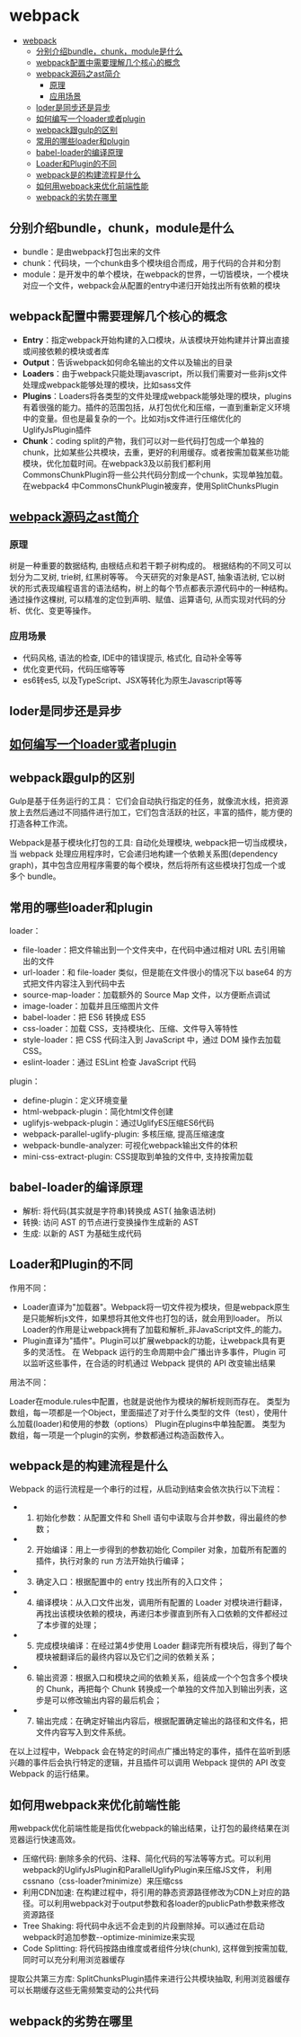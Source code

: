 # webpack

- [webpack](#webpack)
  - [分别介绍bundle，chunk，module是什么](#分别介绍bundlechunkmodule是什么)
  - [webpack配置中需要理解几个核心的概念](#webpack配置中需要理解几个核心的概念)
  - [webpack源码之ast简介](#webpack源码之ast简介)
    - [原理](#原理)
    - [应用场景](#应用场景)
  - [loder是同步还是异步](#loder是同步还是异步)
  - [如何编写一个loader或者plugin](#如何编写一个loader或者plugin)
  - [webpack跟gulp的区别](#webpack跟gulp的区别)
  - [常用的哪些loader和plugin](#常用的哪些loader和plugin)
  - [babel-loader的编译原理](#babel-loader的编译原理)
  - [Loader和Plugin的不同](#loader和plugin的不同)
  - [webpack是的构建流程是什么](#webpack是的构建流程是什么)
  - [如何用webpack来优化前端性能](#如何用webpack来优化前端性能)
  - [webpack的劣势在哪里](#webpack的劣势在哪里)

## 分别介绍bundle，chunk，module是什么

* bundle：是由webpack打包出来的文件
* chunk：代码块，一个chunk由多个模块组合而成，用于代码的合并和分割
* module：是开发中的单个模块，在webpack的世界，一切皆模块，一个模块对应一个文件，webpack会从配置的entry中递归开始找出所有依赖的模块

## webpack配置中需要理解几个核心的概念

* **Entry**：指定webpack开始构建的入口模块，从该模块开始构建并计算出直接或间接依赖的模块或者库
* **Output**：告诉webpack如何命名输出的文件以及输出的目录
* **Loaders**：由于webpack只能处理javascript，所以我们需要对一些非js文件处理成webpack能够处理的模块，比如sass文件
* **Plugins**：Loaders将各类型的文件处理成webpack能够处理的模块，plugins有着很强的能力。插件的范围包括，从打包优化和压缩，一直到重新定义环境中的变量。但也是最复杂的一个。比如对js文件进行压缩优化的UglifyJsPlugin插件
* **Chunk**：coding split的产物，我们可以对一些代码打包成一个单独的chunk，比如某些公共模块，去重，更好的利用缓存。或者按需加载某些功能模块，优化加载时间。在webpack3及以前我们都利用CommonsChunkPlugin将一些公共代码分割成一个chunk，实现单独加载。在webpack4 中CommonsChunkPlugin被废弃，使用SplitChunksPlugin

## [webpack源码之ast简介](https://segmentfault.com/a/1190000014178462#articleHeader1)

### 原理
树是一种重要的数据结构, 由根结点和若干颗子树构成的。 根据结构的不同又可以划分为二叉树, trie树, 红黑树等等。
今天研究的对象是AST, 抽象语法树, 它以树状的形式表现编程语言的语法结构，树上的每个节点都表示源代码中的一种结构。
通过操作这棵树, 可以精准的定位到声明、赋值、运算语句, 从而实现对代码的分析、优化、变更等操作。

### 应用场景

* 代码风格, 语法的检查, IDE中的错误提示, 格式化, 自动补全等等
* 优化变更代码，代码压缩等等
* es6转es5, 以及TypeScript、JSX等转化为原生Javascript等等

## loder是同步还是异步

## [如何编写一个loader或者plugin](https://segmentfault.com/a/1190000015088834)

## webpack跟gulp的区别

Gulp是基于任务运行的工具：
它们会自动执行指定的任务，就像流水线，把资源放上去然后通过不同插件进行加工，它们包含活跃的社区，丰富的插件，能方便的打造各种工作流。

Webpack是基于模块化打包的工具:
自动化处理模块, webpack把一切当成模块，当 webpack 处理应用程序时，它会递归地构建一个依赖关系图(dependency graph)，其中包含应用程序需要的每个模块，然后将所有这些模块打包成一个或多个 bundle。

## 常用的哪些loader和plugin

loader：

* file-loader：把文件输出到一个文件夹中，在代码中通过相对 URL 去引用输出的文件
* url-loader：和 file-loader 类似，但是能在文件很小的情况下以 base64 的方式把文件内容注入到代码中去
* source-map-loader：加载额外的 Source Map 文件，以方便断点调试
* image-loader：加载并且压缩图片文件
* babel-loader：把 ES6 转换成 ES5
* css-loader：加载 CSS，支持模块化、压缩、文件导入等特性
* style-loader：把 CSS 代码注入到 JavaScript 中，通过 DOM 操作去加载 CSS。
* eslint-loader：通过 ESLint 检查 JavaScript 代码

plugin：

* define-plugin：定义环境变量
* html-webpack-plugin：简化html文件创建
* uglifyjs-webpack-plugin：通过UglifyES压缩ES6代码
* webpack-parallel-uglify-plugin: 多核压缩, 提高压缩速度
* webpack-bundle-analyzer: 可视化webpack输出文件的体积
* mini-css-extract-plugin: CSS提取到单独的文件中, 支持按需加载

## babel-loader的编译原理

- 解析: 将代码(其实就是字符串)转换成 AST( 抽象语法树)
- 转换: 访问 AST 的节点进行变换操作生成新的 AST
- 生成: 以新的 AST 为基础生成代码

## Loader和Plugin的不同

作用不同：

* Loader直译为"加载器"。Webpack将一切文件视为模块，但是webpack原生是只能解析js文件，如果想将其他文件也打包的话，就会用到loader。 所以Loader的作用是让webpack拥有了加载和解析_非JavaScript文件_的能力。
* Plugin直译为"插件"。Plugin可以扩展webpack的功能，让webpack具有更多的灵活性。 在 Webpack 运行的生命周期中会广播出许多事件，Plugin 可以监听这些事件，在合适的时机通过 Webpack 提供的 API 改变输出结果

用法不同：

Loader在module.rules中配置，也就是说他作为模块的解析规则而存在。 类型为数组，每一项都是一个Object，里面描述了对于什么类型的文件（test），使用什么加载(loader)和使用的参数（options）
Plugin在plugins中单独配置。 类型为数组，每一项是一个plugin的实例，参数都通过构造函数传入。

## webpack是的构建流程是什么

Webpack 的运行流程是一个串行的过程，从启动到结束会依次执行以下流程：

* 1. 初始化参数：从配置文件和 Shell 语句中读取与合并参数，得出最终的参数；
* 2. 开始编译：用上一步得到的参数初始化 Compiler 对象，加载所有配置的插件，执行对象的 run 方法开始执行编译；
* 3. 确定入口：根据配置中的 entry 找出所有的入口文件；
* 4. 编译模块：从入口文件出发，调用所有配置的 Loader 对模块进行翻译，再找出该模块依赖的模块，再递归本步骤直到所有入口依赖的文件都经过了本步骤的处理；
* 5. 完成模块编译：在经过第4步使用 Loader 翻译完所有模块后，得到了每个模块被翻译后的最终内容以及它们之间的依赖关系；
* 6. 输出资源：根据入口和模块之间的依赖关系，组装成一个个包含多个模块的 Chunk，再把每个 Chunk 转换成一个单独的文件加入到输出列表，这步是可以修改输出内容的最后机会；
* 7. 输出完成：在确定好输出内容后，根据配置确定输出的路径和文件名，把文件内容写入到文件系统。

在以上过程中，Webpack 会在特定的时间点广播出特定的事件，插件在监听到感兴趣的事件后会执行特定的逻辑，并且插件可以调用 Webpack 提供的 API 改变 Webpack 的运行结果。

## 如何用webpack来优化前端性能

用webpack优化前端性能是指优化webpack的输出结果，让打包的最终结果在浏览器运行快速高效。

* 压缩代码: 删除多余的代码、注释、简化代码的写法等等方式。可以利用webpack的UglifyJsPlugin和ParallelUglifyPlugin来压缩JS文件， 利用cssnano（css-loader?minimize）来压缩css
* 利用CDN加速: 在构建过程中，将引用的静态资源路径修改为CDN上对应的路径。可以利用webpack对于output参数和各loader的publicPath参数来修改资源路径
* Tree Shaking: 将代码中永远不会走到的片段删除掉。可以通过在启动webpack时追加参数--optimize-minimize来实现
* Code Splitting: 将代码按路由维度或者组件分块(chunk), 这样做到按需加载, 同时可以充分利用浏览器缓存

提取公共第三方库:  SplitChunksPlugin插件来进行公共模块抽取, 利用浏览器缓存可以长期缓存这些无需频繁变动的公共代码

## webpack的劣势在哪里
